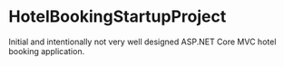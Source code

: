 # HotelBookingStartupProject
Initial and intentionally not very well designed ASP.NET Core MVC hotel booking application.
